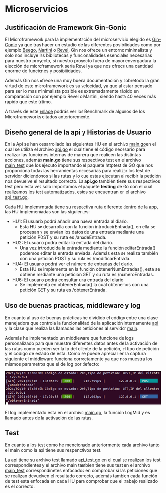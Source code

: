 # Microservicios

## Justificación de Framework Gin-Gonic

El Microframework para la implementación del microservicio elegido es [Gin-Gonic](https://github.com/gin-gonic/gin) ya que tras hacer un estudio de las diferentes posibilidades como por ejemplo [Beego](https://beego.me/), [Martini](https://github.com/go-martini/martini) o [Revel](https://revel.github.io/), Gin nos ofrece un entorno minimalista y solo nos incluye las bibliotecas y funcionalidades esenciales necesarias para nuestro proyecto, si nuestro proyecto fuera de mayor envergadura la elección de microframework sería Revel ya que nos ofrece una cantidad enorme de funciones y posibilidades. 

Además Gin nos ofrece una muy buena documentación y sobretodo la gran virtud de este microframework es su velocidad, ya que al estar pensado para ser lo mas minimalista posible es extremadamente rápido en comparación con por ejemplo Revel o Martini, siendo hasta 40 veces más rápido que este último. 

A través de este [enlace](https://github.com/gin-gonic/gin#benchmarks) podrás ver los Benchmark de algunos de los Microframeworks citados anterioremente.


## Diseño general de la api y Historias de Usuario

En la Api se han desarrollado las siguientes HU en el archivo [main.go](https://github.com/juanalberto58/AppIV/blob/master/src/main.go)en el cual se utiliza el archivo [api.go](https://github.com/juanalberto58/AppIV/blob/master/src/m/api.go) el cual tiene el código necesario para realizar las funciones internas de manera que realicen las distintas acciones, además **main.go** tiene sus respectivos test en el archivo [main_test](https://github.com/juanalberto58/AppIV/blob/master/src/main_test.go) que los ejecuto importando el paquete httptest de GO que nos proporciona todas las herramientas necesarias para realizar los test de servidor diciendonos si las rutas y lo que estas ejecutan al recibir la petición nos devuelve el resultado correcto. La **api.go** también tiene sus respectivos test pero esta vez solo importamos el paquete **testing** de Go con el cual realizamos los test automatizados, estos se encuentran en el archivo [api_test.go](https://github.com/juanalberto58/AppIV/blob/master/src/m/api_test.go).

Cada HU implementada tiene su respectiva ruta diferente dentro de la app, las HU implementadas son las siguientes:

- HU1: El usuario podrá añadir una nueva entrada al diario.
	- Esta HU se desarrolla con la función introducirEntrada(), en ella se procesan y se envian los datos de una entrada mediante una petición POST y su ruta es /anadeEntrada.
- HU2: El usuario podra editar la entrada del diario.
	- Una vez introducida la entrada mediante la función editarEntrada() podemos editar la entrada enviada. Además esta se realiza también con una petición POST y su ruta es /modificarEntrada.
- HU4: El usuario podrá ver el número de entradas del diario.
	- Esta HU se implementa en la función obtenerNumEntradas(), esta se obtiene mediante una petición GET y su ruta es /numeroEntradas.
- HU6: El usuario podrá consultar una entrada del diario.
	- Se implementa en obtenerEntrada() la cual obtenemos con una petición GET y su ruta es /obtenerEntrada.


## Uso de buenas practicas, middleware y log

En cuanto al uso de buenas prácticas he dividido el código entre una clase manejadora que controla la funcionalidad de la aplicación internamente [api](https://github.com/juanalberto58/AppIV/blob/master/src/m/api.go) y la clase que realiza las llamadas las peticiones al servidor [main](https://github.com/juanalberto58/AppIV/blob/master/src/main.go).

Además he implementado un middleware que funcione de logs personalizado para que muestre diferentes datos antes de la activación de las rutas como pueden ser la Ip del cliente de la petición, el tipo de petición y el código de estado de esta. Como se puede apreciar en la captura siguiente el middleware funciona correctamente ya que nos muestra los mismos parametros que el de log por defecto:

![logmiddl](../image/logMiddle.png)

El log implementado esta en el archivo [main.go](https://github.com/juanalberto58/AppIV/blob/master/src/main.go), la función LogMid y es llamado antes de la activación de las rutas.


## Test

En cuanto a los test como he mencionado anteriormente cada archivo tanto el main como la api tiene sus respenctivos test.

La api tiene su archivo test llamado [api_test.go](https://github.com/juanalberto58/AppIV/blob/master/src/m/api_test.go) en el cual se realizan los test correspondientes y el archivo main tambien tiene sus test en el archivo [main_test](https://github.com/juanalberto58/AppIV/blob/master/src/main_test.go) correspondinetes enfocados en comprobar si las peticiones que se realizan devuelven el resultado correcto, además tambien cada función de test esta enfocada en cada HU para comprobar que el trabajo realizado es el correcto.






